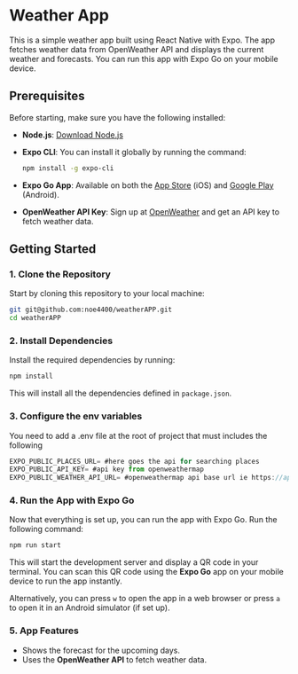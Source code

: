# Weather App

This is a simple weather app built using React Native with Expo. The app fetches weather data from OpenWeather API and displays the current weather and forecasts. You can run this app with Expo Go on your mobile device.

## Prerequisites

Before starting, make sure you have the following installed:

- **Node.js**: [Download Node.js](https://nodejs.org/)
- **Expo CLI**: You can install it globally by running the command:

  ```bash
  npm install -g expo-cli
  ```

- **Expo Go App**: Available on both the [App Store](https://apps.apple.com/us/app/expo-go/id982107779) (iOS) and [Google Play](https://play.google.com/store/apps/details?id=host.exp.exponent&hl=en&gl=US) (Android).

- **OpenWeather API Key**: Sign up at [OpenWeather](https://openweathermap.org/) and get an API key to fetch weather data.

## Getting Started

### 1. Clone the Repository

Start by cloning this repository to your local machine:

```bash
git git@github.com:noe4400/weatherAPP.git
cd weatherAPP
```

### 2. Install Dependencies

Install the required dependencies by running:

```bash
npm install
```

This will install all the dependencies defined in `package.json`.

### 3. Configure the env variables

You need to add a .env file at the root of project that must includes the following

```js
EXPO_PUBLIC_PLACES_URL= #here goes the api for searching places
EXPO_PUBLIC_API_KEY= #api key from openweathermap
EXPO_PUBLIC_WEATHER_API_URL= #openweathermap api base url ie https://api.openweathermap.org/data/3.0/onecall
```

### 4. Run the App with Expo Go

Now that everything is set up, you can run the app with Expo Go. Run the following command:

```bash
npm run start
```

This will start the development server and display a QR code in your terminal. You can scan this QR code using the **Expo Go** app on your mobile device to run the app instantly.

Alternatively, you can press `w` to open the app in a web browser or press `a` to open it in an Android simulator (if set up).

### 5. App Features

- Shows the forecast for the upcoming days.
- Uses the **OpenWeather API** to fetch weather data.
